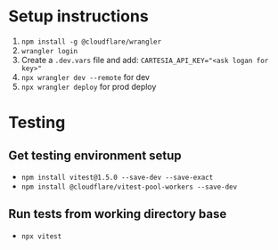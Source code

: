 # Setup instructions

1. `npm install -g @cloudflare/wrangler`
2. `wrangler login`
3. Create a `.dev.vars` file and add:
    `CARTESIA_API_KEY="<ask logan for key>"`
4. `npx wrangler dev --remote` for dev
5. `npx wrangler deploy` for prod deploy

# Testing
## Get testing environment setup
* `npm install vitest@1.5.0 --save-dev --save-exact`
* `npm install @cloudflare/vitest-pool-workers --save-dev`
## Run tests from working directory base
* `npx vitest`
